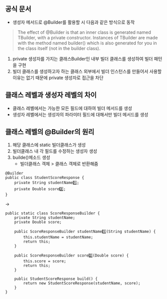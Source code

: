 
## 공식 문서
- 생성자 메서드로 @Builder를 활용할 시 다음과 같은 방식으로 동작
> The effect of @Builder is that an inner class is generated named TBuilder, with a private constructor. Instances of TBuilder are made with the method named builder() which is also generated for you in the class itself (not in the builder class).
1. private 생성자를 가지는 클래스Builder인 내부 빌더 클래스를 생성하여 빌더 패턴을 구현 
2. 빌더 클래스를 생성하고자 하는 클래스 외부에서 빌더 인스턴스를 만들어서 사용할 이유는 없기 때문에 private 생성자로 접근을 차단

## 클래스 레벨과 생성자 레벨의 차이
- 클래스 레벨에서는 가능한 모든 필드에 대하여 빌더 메서드를 생성
- 생성자 레벨에서는 생성자의 파라미터 필드에 대해서만 빌더 메서드를 생성

## 클래스 레벨의 @Builder의 원리
1. 해당 클래스에 static 빌더클래스가 생성
2. 빌더클래스 내 각 필드를 수정하는 생성자 생성
3. builde()메소드 생성  
    - 빌더클래스 객체 > 클래스 객체로 반환해줌
```
@Builder
public class StudentScoreResponse {
    private String studentName1️⃣;
    private Double score2️⃣;
}
```
->
```
public static class ScoreResponseBuilder {
    private String studentName;
    private Double score;

    public ScoreResponseBuilder studentName1️⃣(String studentName) {
        this.studentName = studentName;
        return this;
    }

    public ScoreResponseBuilder score2️⃣(Double score) {
        this.score = score;
        return this;
    }

    public StudentScoreResponse build() {
        return new StudentScoreResponse(studentName, score);
    }
}
```